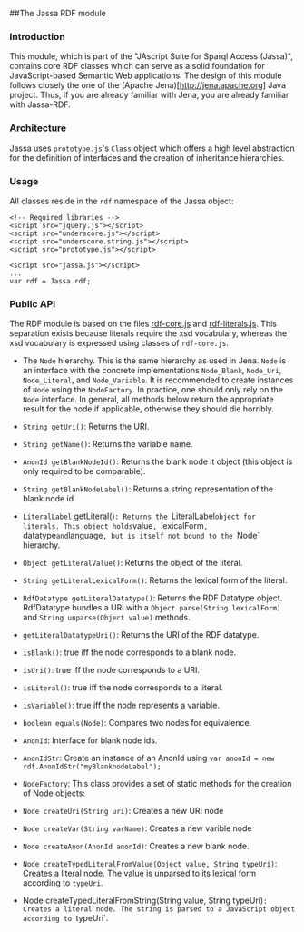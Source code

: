 ##The Jassa RDF module

### Introduction
This module, which is part of the "JAscript Suite for Sparql Access (Jassa)", contains core RDF classes which can serve as a solid foundation for JavaScript-based Semantic Web applications.
The design of this module follows closely the one of the (Apache Jena)[http://jena.apache.org] Java project.
Thus, if you are already familiar with Jena, you are already familiar with Jassa-RDF. 

### Architecture
Jassa uses `prototype.js`'s `Class` object which offers a high level abstraction for the definition of interfaces and the creation of inheritance hierarchies.

### Usage
All classes reside in the `rdf` namespace of the Jassa object:

    <!-- Required libraries -->
    <script src="jquery.js"></script>
    <script src="underscore.js"></script>
    <script src="underscore.string.js"></script>
    <script src="prototype.js"></script>

    <script src="jassa.js"></script>
    ...
    var rdf = Jassa.rdf;


### Public API

The RDF module is based on the files [rdf-core.js](jassa-js/src/main/webapp/resources/js/rdf/rdf-core.js) and [rdf-literals.js](jassa-js/src/main/webapp/resources/js/rdf/rdf-literals.js).
This separation exists because literals require the xsd vocabulary, whereas the xsd vocabulary is expressed using classes of `rdf-core.js`.

* The `Node` hierarchy. This is the same hierarchy as used in Jena. `Node` is an interface with the concrete implementations `Node_Blank`, `Node_Uri`, `Node_Literal`, and `Node_Variable`. It is recommended to create instances of `Node` using the `NodeFactory`. In practice, one should only rely on the `Node` interface. In general, all methods below return the appropriate result for the node if applicable, otherwise they should die horribly.
 * `String getUri()`: Returns the URI.
 * `String getName()`: Returns the variable name.
 * `AnonId getBlankNodeId()`: Returns the blank node it object (this object is only required to be comparable).
 * `String getBlankNodeLabel()`: Returns a string representation of the blank node id
 * `LiteralLabel` getLiteral()`: Returns the `LiteralLabel` object for literals. This object holds `value`, `lexicalForm`, `datatype` and `language`, but is itself not bound to the `Node` hierarchy.
 * `Object getLiteralValue()`: Returns the object of the literal.
 * `String getLiteralLexicalForm()`: Returns the lexical form of the literal.
 * `RdfDatatype getLiteralDatatype()`: Returns the RDF Datatype object. RdfDatatype bundles a URI with a `Object parse(String lexicalForm)` and `String unparse(Object value)` methods.
 * `getLiteralDatatypeUri()`: Returns the URI of the RDF datatype.
 * `isBlank()`: true iff the node corresponds to a blank node.
 * `isUri()`: true iff the node corresponds to a URI.
 * `isLiteral()`: true iff the node corresponds to a literal.
 * `isVariable()`: true iff the node represents a variable.
 * `boolean equals(Node)`: Compares two nodes for equivalence.

* `AnonId`: Interface for blank node ids.
 * `AnonIdStr`: Create an instance of an AnonId using `var anonId = new rdf.AnonIdStr("myBlanknodeLabel");`
* `NodeFactory`: This class provides a set of static methods for the creation of Node objects:
 * `Node createUri(String uri)`: Creates a new URI node
 * `Node createVar(String varName)`: Creates a new varible node
 * `Node createAnon(AnonId anonId)`: Creates a new blank node.
 * `Node createTypedLiteralFromValue(Object value, String typeUri)`: Creates a literal node. The value is unparsed to its lexical form according to `typeUri`.
 * Node createTypedLiteralFromString(String value, String typeUri)`: Creates a literal node. The string is parsed to a JavaScript object according to `typeUri`.


